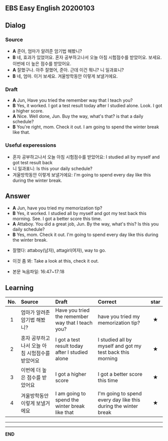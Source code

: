 ## EBS Easy English 20200103

## Dialog

### Source

* **A** 준아, 엄마가 알려준 암기법 해봤니?
* **B** 네, 효과가 있었어요. 혼자 공부하고나서 오늘 아침 시험점수를 받았어요.
       보세요. 이번에 더 높은 점수를 받았어요.
* **A** 잘했구나. 아주 잘했어, 준아. 근데 이건 뭐니? 니 일과표니?
* **B** 네, 엄마. 이거 보세요. 겨울방학동안 이렇게 보낼거에요.


### Draft

* **A** Jun, Have you tried the remember way that I teach you?
* **B** Yes, it worked. I got a test result today after I studied alone.
         Look. I got a higher score.
* **A** Nice. Well done, Jun. Buy the way, what's that? is that a daily schedule?
* **B** You're right, mom. Check it out. I am going to spend the winter break like that.



### Useful experessions
- 혼자 공부하고나서 오늘 아침 시험점수를 받았어요: I studied all by myself and got test result back
- 니 일과표니: Is this your daily schedule?
- 겨울방학동안 이렇게 보낼거에요: I'm going to spend every day like this during the winter break.


## Answer

* **A** Jun, have you tried my memorization tip?
* **B** Yes, it worked. I studied all by myself and got my test back this morning.
        See. I got a better score this time.
* **A** Attaboy. You did a great job, Jun. By the way, what's this? Is this you daily schedule?
* **B** Yes, mom. Check it out. I'm going to spend every day like this during the winter break.

- 잘했다: attaboy(남자), attagirl(여자), way to go.
- 이것 좀 봐: Take a look at this, check it out.

- 본문 녹음파일: 16:47~17:18

## Learning

| No. | Source | Draft | Correct | star |
| :---: | :--- | :--- | :--- | :---: |
| 1 | 엄마가 알려준 암기법 해봤니? | Have you tried the remember way that I teach you? | have you tried my memorization tip? | ★ |
| 2 | 혼자 공부하고나서 오늘 아침 시험점수를 받았어요 | I got a test result today after I studied alone | I studied all by myself and got my test back this morning | ★ |
| 3 | 이번에 더 높은 점수를 받았어요 | I got a higher score | I got a better score this time | ★ |
| 4 | 겨울방학동안 이렇게 보낼거에요 | I am going to spend the winter break like that | I'm going to spend every day like this during the winter break | ★ |


----


---

**END**
